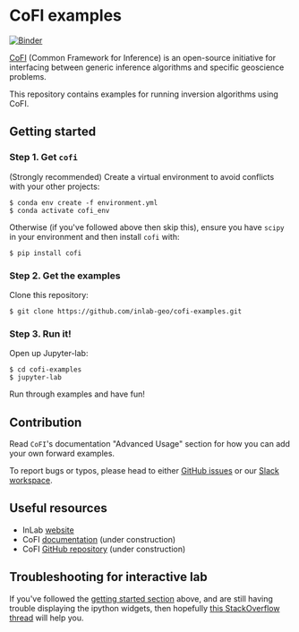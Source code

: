 # CoFI examples

[![Binder](https://mybinder.org/badge_logo.svg)](https://mybinder.org/v2/gh/inlab-geo/cofi-examples/main?labpath=index.ipynb)

[CoFI](https://github.com/inlab-geo/cofi) (Common Framework for Inference) is an open-source 
initiative for interfacing between generic inference algorithms and specific geoscience problems.

This repository contains examples for running inversion algorithms using CoFI.

## Getting started

### Step 1. Get `cofi`

(Strongly recommended) Create a virtual environment to avoid conflicts with your other projects:

```console
$ conda env create -f environment.yml
$ conda activate cofi_env
```

Otherwise (if you've followed above then skip this), ensure you have `scipy` in your environment and then install `cofi` with:

```console
$ pip install cofi
```

### Step 2. Get the examples

Clone this repository:

```console
$ git clone https://github.com/inlab-geo/cofi-examples.git
```

### Step 3. Run it!

Open up Jupyter-lab:

```console
$ cd cofi-examples
$ jupyter-lab
```

Run through examples and have fun!

## Contribution

Read `CoFI`'s documentation "Advanced Usage" section for how you can add your own forward examples.

To report bugs or typos, please head to either [GitHub issues](https://github.com/inlab-geo/cofi-examples/issues) 
or our [Slack workspace](https://inlab-geo.slack.com/).

## Useful resources
- InLab [website](http://www.inlab.edu.au/)
- CoFI [documentation](https://cofi.readthedocs.io/en/latest/index.html) (under construction)
- CoFI [GitHub repository](https://github.com/inlab-geo/cofi) (under construction)

## Troubleshooting for interactive lab
If you've followed the [getting started section](README.md#getting-started) above, and are still 
having trouble displaying the ipython widgets, then hopefully 
[this StackOverflow thread](https://stackoverflow.com/questions/36351109/ipython-notebook-ipywidgets-does-not-show) 
will help you. 
